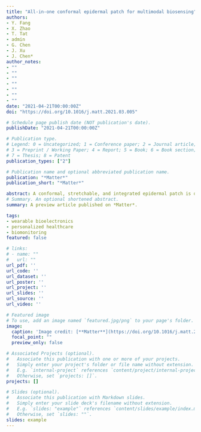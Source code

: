 ```yaml
---
title: "All-in-one conformal epidermal patch for multimodal biosensing"
authors:
- Y. Fang
- X. Zhao
- T. Tat
- admin
- G. Chen
- J. Xu
- J. Chen*
author_notes:
- ""
- ""
- ""
- ""
- ""
- ""
- ""
date: "2021-04-21T00:00:00Z"
doi: "https://doi.org/10.1016/j.matt.2021.03.005"

# Schedule page publish date (NOT publication's date).
publishDate: "2021-04-21T00:00:00Z"

# Publication type.
# Legend: 0 = Uncategorized; 1 = Conference paper; 2 = Journal article;
# 3 = Preprint / Working Paper; 4 = Report; 5 = Book; 6 = Book section;
# 7 = Thesis; 8 = Patent
publication_types: ["2"]

# Publication name and optional abbreviated publication name.
publication: "*Matter*"
publication_short: "*Matter*"

abstract: A conformal, stretchable, and integrated epidermal patch is developed to simultaneously monitor biophysical and biochemical signals via an all-in-one design. Ultrasonic transducers are used to monitor cardiovascular status of blood pressure and heart rate from the carotid artery, and electrochemical sensors are used to detect biomarker levels of lactate, caffeine, and alcohol from sweat and glucose from interstitial fluid. The counteracting and synergistic effects of exercise, alcohol intake, food intake, and caffeine intake on cardiovascular parameters, and the continuous and dynamic physiological monitoring are also experimentally validated.
# Summary. An optional shortened abstract.
summary: A preview article published on *Matter*.

tags:
- wearable bioelectronics
- personalized healthcare
- biomonitoring
featured: false

# links:
# - name: ""
#   url: ""
url_pdf: ''
url_code: ''
url_dataset: ''
url_poster: ''
url_project: ''
url_slides: ''
url_source: ''
url_video: ''

# Featured image
# To use, add an image named `featured.jpg/png` to your page's folder. 
image:
  caption: 'Image credit: [**Matter**](https://doi.org/10.1016/j.matt.2021.03.005)'
  focal_point: ""
  preview_only: false

# Associated Projects (optional).
#   Associate this publication with one or more of your projects.
#   Simply enter your project's folder or file name without extension.
#   E.g. `internal-project` references `content/project/internal-project/index.md`.
#   Otherwise, set `projects: []`.
projects: []

# Slides (optional).
#   Associate this publication with Markdown slides.
#   Simply enter your slide deck's filename without extension.
#   E.g. `slides: "example"` references `content/slides/example/index.md`.
#   Otherwise, set `slides: ""`.
slides: example
---
```

